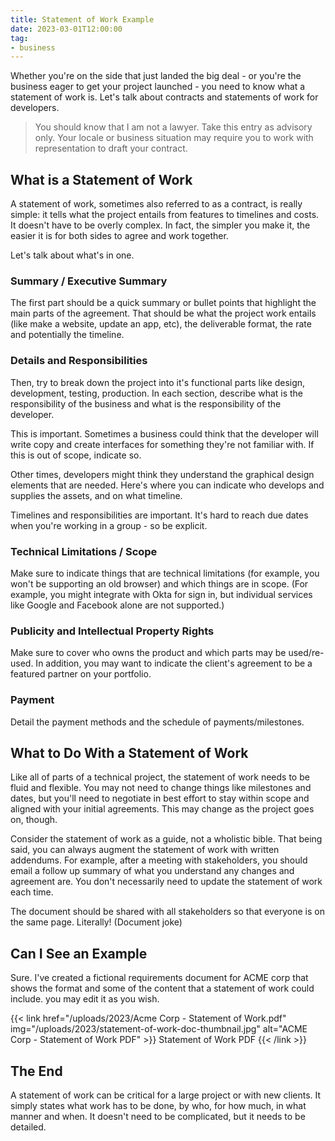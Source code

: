 ```yaml
---
title: Statement of Work Example
date: 2023-03-01T12:00:00
tag:
- business
---
```

Whether you're on the side that just landed the big deal - or you're the business eager to get your project launched - you need to know what a statement of work is.  Let's talk about contracts and statements of work for developers.

<!--more-->

> You should know that I am not a lawyer. Take this entry as advisory only. Your locale or business situation may require you to work with representation to draft your contract.

## What is a Statement of Work

A statement of work, sometimes also referred to as a contract, is really simple: it tells what the project entails from features to timelines and costs. It doesn't have to be overly complex.  In fact, the simpler you make it, the easier it is for both sides to agree and work together.  

Let's talk about what's in one.

### Summary / Executive Summary

The first part should be a quick summary or bullet points that highlight the main parts of the agreement. That should be what the project work entails (like make a website, update an app, etc), the deliverable format, the rate and potentially the timeline.

### Details and Responsibilities

Then, try to break down the project into it's functional parts like design, development, testing, production.  In each section, describe what is the responsibility of the business and what is the responsibility of the developer.

This is important. Sometimes a business could think that the developer will write copy and create interfaces for something they're not familiar with. If this is out of scope, indicate so.

Other times, developers might think they understand the graphical design elements that are needed.  Here's where you can indicate who develops and supplies the assets, and on what timeline.

Timelines and responsibilities are important.  It's hard to reach due dates when you're working in a group - so be explicit.

### Technical Limitations / Scope

Make sure to indicate things that are technical limitations (for example, you won't be supporting an old browser) and which things are in scope. (For example, you might integrate with Okta for sign in, but individual services like Google and Facebook alone are not supported.)

### Publicity and Intellectual Property Rights

Make sure to cover who owns the product and which parts may be used/re-used.  In addition, you may want to indicate the client's agreement to be a featured partner on your portfolio.

### Payment

Detail the payment methods and the schedule of payments/milestones.

## What to Do With a Statement of Work

Like all of parts of a technical project, the statement of work needs to be fluid and flexible.  You may not need to change things like milestones and dates, but you'll need to negotiate in best effort to stay within scope and aligned with your initial agreements.  This may change as the project goes on, though.

Consider the statement of work as a guide, not a wholistic bible.  That being said, you can always augment the statement of work with written addendums.  For example, after a meeting with stakeholders, you should email a follow up summary of what you understand any changes and agreement are. You don't necessarily need to update the statement of work each time.

The document should be shared with all stakeholders so that everyone is on the same page. Literally! (Document joke)

## Can I See an Example

Sure.  I've created a fictional requirements document for ACME corp that shows the format and some of the content that a statement of work could include.  you may edit it as you wish.

{{< link href="/uploads/2023/Acme Corp - Statement of Work.pdf" img="/uploads/2023/statement-of-work-doc-thumbnail.jpg" alt="ACME Corp - Statement of Work PDF" >}}
Statement of Work PDF
{{< /link >}}

## The End

A statement of work can be critical for a large project or with new clients.  It simply states what work has to be done, by who, for how much, in what manner and when.  It doesn't need to be complicated, but it needs to be detailed.  